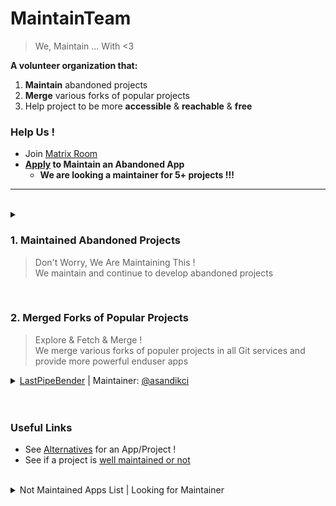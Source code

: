 # MaintainTeam
> We, Maintain ... With <3

**A volunteer organization that:**
1. **Maintain** abandoned projects
2. **Merge** various forks of popular projects
3. Help project to be more **accessible** & **reachable** & **free**

### Help Us !
- Join [Matrix Room](https://matrix.to/#/#maintainteam:matrix.org)
- **[Apply](https://matrix.to/#/!TZsSAfjDhuQnpfEbIc:matrix.org?via=matrix.org) to Maintain an Abandoned App**
  - **We are looking a maintainer for 5+ projects !!!**
<!-- - Apply to maintain a project: [Apply](https://form.maintainteam.org/apply)
- Help with translations: [Translate on Weblate](https://translate.maintainteam.org)
- Help with minor fixes: [Inspect Bugs](https://prman.maintainteam.org/issues?services=all&projects=all&type=minor) # Project Manager for organizing all issues/PR's in git services
- Buy us a Coffee: [LibrePay](link) | [OpenCollective](link) | [Other Ways to Donate](https://maintainteam.org/donate)
NOTE: LINKS ARE NOT READY YET ! USE MATRIX !
-->

<hr><br>
<!--################################
##############---1---###############
#################################-->

<details><summary>
  
### 1. Maintained Abandoned Projects 
> Don't Worry, We Are Maintaining This !<br>
We maintain and continue to develop abandoned projects

</summary>

<details><summary>
<a href="https://github.com/MaintainTeam/Hypatia">Hypatia</a> | Maintainer: <a href="#help-us-"><b>Looking for a Maintainer!</b></a>
</summary>

  - [Abandoned Old Version](https://github.com/Divested-Mobile/Hypatia) 
</details><details><summary>
<a href="https://github.com/MaintainTeam/WhatsDeleted">WhatsDeleted</a> | Maintainer: <a href="#help-us-"><b>Looking for a Maintainer!</b></a>
</summary>

  - [Abandoned Old Version](https://github.com/4nubhav/WhatsDeleted) 
</details>

</details>
<br>
<!--################################
##############---2---###############
#################################-->

### 2. Merged Forks of Popular Projects
> Explore & Fetch & Merge !<br>
We merge various forks of populer projects in all Git services and provide more powerful enduser apps

<details><summary>
<a href="https://github.com/MaintainTeam/LastPipeBender">LastPipeBender</a> | Maintainer: <a href="https://github.com/asandikci">@asandikci</a>
</summary>

  - Main Project: [Newpipe](https://github.com/TeamNewPipe/NewPipe)
  - Combined Forks: [Tubular](https://github.com/polymorphicshade/Tubular) + [BraveNewPipe](https://github.com/bravenewpipe/NewPipe) (Future Plan)
  - Feature Stack (applications to get the features to be implemented): [PipePipe](https://github.com/InfinityLoop1308/PipePipe/) (Future Plan) + [SmartTube](https://github.com/yuliskov/SmartTube) (Future Plan)
  - Sub Projects: [LastPipeExtractor](https://github.com/MaintainTeam/LastPipeExtractor/)
</details>


<br>
<!--################################
##############---3---###############
#################################-->

<!-- ### 3. Projects That We Have Made More Accessible, Reachable and Free (as in Freedom)
> Hey, Where is the Executable !?<br>
We help projects with CI/CD process and for publishing on F-Droid/Flathub etc. with removing proprietary libraries 
--> 

<br>

### Useful Links
- See [Alternatives](https://alternativeto.net) for an App/Project !
- See if a project is [well maintained or not](https://isitmaintained.com/)


<br>
<details><summary>Not Maintained Apps List | Looking for Maintainer</summary>

  
<details><summary>
OpenSondage | Maintainer: <a href="#help-us-"><b>Looking for a Maintainer!</b></a>
</summary>

  - [Abandoned Old Version (FramaDate)](https://framagit.org/framasoft/framadate/)
  - [Original Oldest Version](https://github.com/leblanc-simon/OpenSondage)
</details><details><summary>
OsmNearby | Maintainer: <a href="#help-us-"><b>Looking for a Maintainer!</b></a>
</summary>

  - [Abandoned Old Version](https://github.com/Teester/Whats-Nearby)
</details>

<details><summary>
Habitica Android FOSS | Maintainer: <a href="#help-us-"><b>Looking for a Maintainer!</b></a>
</summary>

  - [Original Version](https://github.com/HabitRPG/habitica-android/) (with proprietary components) 
</details><details><summary>
Cashew FOSS | Maintainer: <a href="#help-us-"><b>Looking for a Maintainer!</b></a>
</summary>

- [Original Version](https://github.com/jameskokoska/Cashew) (with proprietary components)
</details>

</details>
